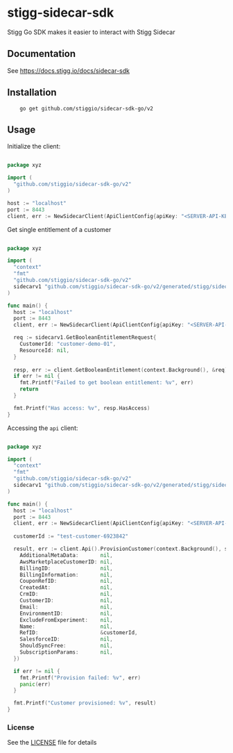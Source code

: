 # stigg-sidecar-sdk

Stigg Go SDK makes it easier to interact with Stigg Sidecar

## Documentation

See https://docs.stigg.io/docs/sidecar-sdk

## Installation

```shell
    go get github.com/stiggio/sidecar-sdk-go/v2
```

## Usage

Initialize the client:

```go

package xyz

import (
  "github.com/stiggio/sidecar-sdk-go/v2"
)

host := "localhost"
port := 8443
client, err := NewSidecarClient(ApiClientConfig{apiKey: "<SERVER-API-KEY>"}, &host, &port)

```

Get single entitlement of a customer

```go

package xyz

import (
  "context"
  "fmt"
  "github.com/stiggio/sidecar-sdk-go/v2"
  sidecarv1 "github.com/stiggio/sidecar-sdk-go/v2/generated/stigg/sidecar/v1"
)

func main() {
  host := "localhost"
  port := 8443
  client, err := NewSidecarClient(ApiClientConfig{apiKey: "<SERVER-API-KEY>"}, &host, &port)

  req := sidecarv1.GetBooleanEntitlementRequest{
    CustomerId: "customer-demo-01",
    ResourceId: nil,
  }
  
  resp, err := client.GetBooleanEntitlement(context.Background(), &req)
  if err != nil {
    fmt.Printf("Failed to get boolean entitlement: %v", err)
    return
  }

  fmt.Printf("Has access: %v", resp.HasAccess)
}

```

Accessing the `api` client:

```go

package xyz

import (
  "context"
  "fmt"
  "github.com/stiggio/sidecar-sdk-go/v2"
  sidecarv1 "github.com/stiggio/sidecar-sdk-go/v2/generated/stigg/sidecar/v1"
)

func main() {
  host := "localhost"
  port := 8443
  client, err := NewSidecarClient(ApiClientConfig{apiKey: "<SERVER-API-KEY>"}, &host, &port)
  
  customerId := "test-customer-6923842"

  result, err := client.Api().ProvisionCustomer(context.Background(), stigg.ProvisionCustomerInput{
    AdditionalMetaData:       nil,
    AwsMarketplaceCustomerID: nil,
    BillingID:                nil,
    BillingInformation:       nil,
    CouponRefID:              nil,
    CreatedAt:                nil,
    CrmID:                    nil,
    CustomerID:               nil,
    Email:                    nil,
    EnvironmentID:            nil,
    ExcludeFromExperiment:    nil,
    Name:                     nil,
    RefID:                    &customerId,
    SalesforceID:             nil,
    ShouldSyncFree:           nil,
    SubscriptionParams:       nil,
  })

  if err != nil {
    fmt.Printf("Provision failed: %v", err)
    panic(err)
  }

  fmt.Printf("Customer provisioned: %v", result)
}

```

### License

See the [LICENSE](LICENSE) file for details


